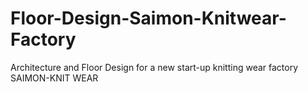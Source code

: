 # Floor-Design-Saimon-Knitwear-Factory
Architecture and Floor Design for a new start-up knitting wear factory SAIMON-KNIT WEAR
